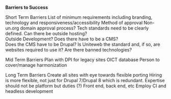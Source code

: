 **Barriers to Success**

Short Term Barriers
List of minimum requirements including branding, technology and responsiveness/accessibility
Method of approval
Non-un.org domain approval process?
Tech standards need to be clearly defined.
  Can there be outside hosting?  
  Outside Development? 
  Does there have to be a CMS?  
  Does the CMS have to be Drupal?
  Is Uniteweb the standard and, if so, are websites required to use it?
  Are there banned technologies?

Mid Term Barriers
Plan with DPI for legacy sites
OICT database 
Person to cover/manage harmonization

Long Term Barriers
  Create all sites with eye towards flexible porting
  Hiring is more flexible, not just for Drupal 7/Drupal 8 which is redundant.
    Expertise should not be platform but duties (?) Front end, back end, etc
  Employ CI and headless development 
  
  

